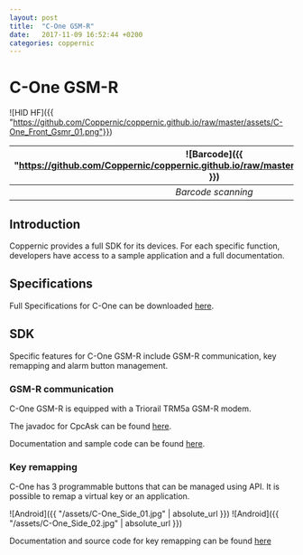 ```yaml
---
layout: post
title:  "C-One GSM-R"
date:   2017-11-09 16:52:44 +0200
categories: coppernic
---
```


C-One GSM-R
===========
![HID HF]({{ "https://github.com/Coppernic/coppernic.github.io/raw/master/assets/C-One_Front_Gsmr_01.png"}})


|![Barcode]({{ "https://github.com/Coppernic/coppernic.github.io/raw/master/assets/barcode_blue.png" }})| ![RFID]({{ "https://github.com/Coppernic/coppernic.github.io/raw/master/assets/rfid_blue.png"}}) | ![Android]({{ "https://github.com/Coppernic/coppernic.github.io/raw/master/assets/android_blue.png"}}) |
|:---:|:---:|:---:|
|*Barcode scanning*|*RFID HF*|*Key remapping*| 

Introduction
------------

Coppernic provides a full SDK for its devices. For each specific function, developers have access to a sample application and a full documentation.

Specifications
--------------

Full Specifications for C-One can be downloaded [here](https://www.coppernic.fr/wp-content/uploads/Documentation/C-one/specification-c-one-fr.pdf).

SDK
---

Specific features for C-One GSM-R include GSM-R communication, key remapping and alarm button management.

 
### GSM-R communication

C-One GSM-R is equipped with a Triorail TRM5a GSM-R modem.

The javadoc for CpcAsk can be found [here](https://github.com/Coppernic/coppernic.github.io/raw/master/assets/CpcAsk-3.0.0-javadoc.jar).

Documentation and sample code can be found [here](https://github.com/Coppernic/GsmRSample).


### Key remapping

C-One has 3 programmable buttons that can be managed using API. It is possible to remap a virtual key or an application.

![Android]({{ "/assets/C-One_Side_01.jpg" | absolute_url }}) ![Android]({{ "/assets/C-One_Side_02.jpg" | absolute_url }})

Documentation and source code for key remapping can be found [here](https://github.com/Coppernic/KeyRemappingSample)

